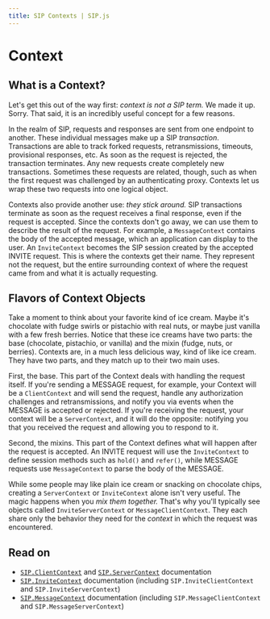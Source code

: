 ```yaml
---
title: SIP Contexts | SIP.js
---
```


# Context

## What is a Context?

Let's get this out of the way first:  *context is not a SIP term.*  We made it up. Sorry. That said, it is an incredibly useful concept for a few reasons.

In the realm of SIP, requests and responses are sent from one endpoint to another. These individual messages make up a SIP *transaction*. Transactions are able to track forked requests, retransmissions, timeouts, provisional responses, etc. As soon as the request is rejected, the transaction terminates. Any new requests create completely new transactions. Sometimes these requests are related, though, such as when the first request was challenged by an authenticating proxy.  Contexts let us wrap these two requests into one logical object.

Contexts also provide another use:  *they stick around.* SIP transactions terminate as soon as the request receives a final response, even if the request is accepted. Since the contexts don't go away, we can use them to describe the result of the request.  For example, a `MessageContext` contains the body of the accepted message, which an application can display to the user. An `InviteContext` becomes the SIP session created by the accepted INVITE request. This is where the contexts get their name. They represent not the request, but the entire surrounding context of where the request came from and what it is actually requesting.

## Flavors of Context Objects

Take a moment to think about your favorite kind of ice cream. Maybe it's chocolate with fudge swirls or pistachio with real nuts, or maybe just vanilla with a few fresh berries. Notice that these ice creams have two parts: the base (chocolate, pistachio, or vanilla) and the mixin (fudge, nuts, or berries). Contexts are, in a much less delicious way, kind of like ice cream. They have two parts, and they match up to their two main uses.

First, the base. This part of the Context deals with handling the request itself. If you're sending a MESSAGE request, for example, your Context will be a `ClientContext` and will send the request, handle any authorization challenges and retransmissions, and notify you via events when the MESSAGE is accepted or rejected. If you're receiving the request, your context will be a `ServerContext`, and it will do the opposite:  notifying you that you received the request and allowing you to respond to it.

Second, the mixins. This part of the Context defines what will happen after the request is accepted.  An INVITE request will use the `InviteContext` to define session methods such as `hold()` and `refer()`, while MESSAGE requests use `MessageContext` to parse the body of the MESSAGE.

While some people may like plain ice cream or snacking on chocolate chips, creating a `ServerContext` or `InviteContext` alone isn't very useful. The magic happens when you *mix them together.* That's why you'll typically see objects called `InviteServerContext` or `MessageClientContext`. They each share only the behavior they need for the *context* in which the request was encountered.

## Read on

* [`SIP.ClientContext`](/api/devel/context/client/) and [`SIP.ServerContext`](/api/devel/context/server/) documentation
* [`SIP.InviteContext`](/api/devel/invite) documentation (including `SIP.InviteClientContext` and `SIP.InviteServerContext`)
* [`SIP.MessageContext`](/api/devel/message) documentation (including `SIP.MessageClientContext` and `SIP.MessageServerContext`)

